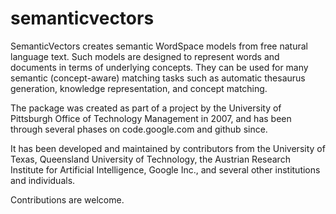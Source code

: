 # semanticvectors

SemanticVectors creates semantic WordSpace models from free natural language text.
Such models are designed to represent words and documents in terms of underlying concepts.
They can be used for many semantic (concept-aware) matching tasks such as automatic thesaurus generation, 
knowledge representation, and concept matching.

The package was created as part of a project by the University of Pittsburgh Office of Technology Management in 2007,
and has been through several phases on code.google.com and github since.

It has been developed and maintained by contributors from the University of Texas, Queensland University of Technology,
the Austrian Research Institute for Artificial Intelligence, Google Inc., and several other institutions and individuals.

Contributions are welcome.
